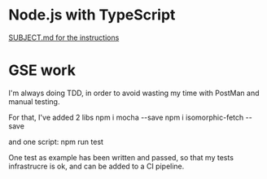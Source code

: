 # Node.js with TypeScript

[SUBJECT.md for the instructions](./SUBJECT.md)

# GSE work

I'm always doing TDD, in order to avoid wasting my time with PostMan and manual testing.


For that, I've added 2 libs
npm i mocha --save
npm i isomorphic-fetch --save

and one script:  npm run test

One test as example has been written and passed, so that my tests infrastrucre is ok, and can be added to a CI pipeline.

